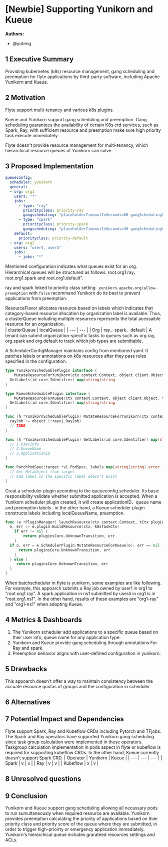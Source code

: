# [Newbie] Supporting Yunikorn and Kueue

**Authors:**

- @yuteng

## 1 Executive Summary

Providing kubernetes (k8s) resource management, gang scheduling and preemption for flyte applications by third-party software, including Apache Yunikorn and Kueue.

## 2 Motivation

Flyte support multi-tenancy and various k8s plugins.

Kueue and Yunikorn support gang scheduling and preemption.
Gang scheduling guarantees the availability of certain K8s crd services, such as Spark, Ray, with sufficient resource and preemption make sure high priority task execute immediately.

Flyte doesn't provide resource management for multi-tenancy, which hierarchical resource queues of Yunikorn can solve.

## 3 Proposed Implementation

```yaml
queueconfig:
  scheduler: yunikorn
  general:
  - org: org1
    users: "*" 
    jobs:
      - type: "ray"
        priorityclass: priority-ray
        gangscheduling: "placeholderTimeoutInSeconds=60 gangSchedulingStyle=hard"
      - type: "spark"
        priorityclass: priority-spark
        gangscheduling: "placeholderTimeoutInSeconds=30 gangSchedulingStyle=hard"
    default:
      priorityclass: priority-default
  - org: org2
    users: "user4, user5"
    jobs:
      - jobs: "*"
```

Mentioned configuration indicates what queues exist for an org.
Hierarchical queues will be structured as follows.
root.org1.ray、root.org1.spark and root.org1.default".

ray and spark linked to priority class setting ` yunikorn.apache.org/allow-preemption` with `false` recommand Yunikorn do its best to prevent applications from preemption.

ResourceFlavor allocates resource based on labels which indicates that category-based resource allocation by organization label is available.
Thus, a clusterQueue including multiple resources represents the total acessaible resource for an organization.  
| clusterQueue | localQueue |
| --- | --- |
| Org | ray、spark、default |
A tenant can submit organization-specific tasks to queues such as org.ray, org.spark and org.default to track which job types are submittable. 


A SchedulerConfigManager maintains config from mentioned yaml.
It patches labels or annotations on k8s resources after they pass rules specified in the configuration.

```go
type YunikornScheduablePlugin interface {
	MutateResourceForYunikorn(ctx context.Context, object client.Object, taskTmpl *core.TaskTemplate) (client.Object, error)
  GetLabels(id core.Identifier) map[string]string
}

type KueueScheduablePlugin interface {
	MutateResourceForKueue(ctx context.Context, object client.Object, taskTmpl *core.TaskTemplate) (client.Object, error)
  GetLabels(id core.Identifier) map[string]string
}

func (h *YunikornScheduablePlugin) MutateResourceForYunikorn(ctx context.Context, object client.Object, taskTmpl *core.TaskTemplate) (client.Object, error) error {
  rayJob := object.(*rayv1.RayJob)
  // TODO
}

func (h *YunikornScheduablePlugin) GetLabels(id core.Identifier) map[string]string {
  // 1.UserInfo
  // 2.QueueName
  // 3.ApplicationID
}

func PatchPodSpec(target *v1.PodSpec, labels map[string]string) error {
  // Get Metaobject from target
  // Add label is the specific label doesn't exist
}
```


Creat a scheduler plugin according to the queueconfig.scheduler.
Its basic responsibility validate whether submitted application is accepted. 
When a Yunikorn scheduler plugin created, it will create applicationID、queue name and preemption labels .
in the other hand, a Kueue scheduler plugin constructs labels including localQueueName, preemption.

```go
func (e *PluginManager) launchResource(ctx context.Context, tCtx pluginsCore.TaskExecutionContext) (pluginsCore.Transition, error) {
  o, err := e.plugin.BuildResource(ctx, k8sTaskCtx)
	if err != nil {
		return pluginsCore.UnknownTransition, err
	}
  if o, err = e.SchedulerPlugin.MutateResourceForKueue(o); err == nil {
      return pluginsCore.UnknownTransition, err
    }
  } else {
     return pluginsCore.UnknownTransition, err
  }
}
```
When batchscheduler in flyte is yunikorn, some examples are like following.
For example, this appoarch submits a Ray job owned by user1 in org1 to "root.org1.ray".
A spark application in ns1 submitted by user4 in org1 is in "root.org1.ns1".
In the other hand, results of these examples are "org1-ray" and "org1-ns1" when adopting Kueue.

## 4 Metrics & Dashboards

1. The Yunikorn scheduler add applications to a specific queue based on their user info, queue name for any application type.
2. Yunikorn and Kueue provide gang scheduling through annotations For Ray and spark.
3. Preemption behavior aligns with user-defined configuration in yunikorn.

## 5 Drawbacks

This appoarch doesn't offer a way to maintain consistency between the accuate resource quotas of groups and the configuration in scheduler.

## 6 Alternatives

## 7 Potential Impact and Dependencies

Flyte support Spark, Ray and Kubeflow CRDs including Pytorch and TFjobs.
The Spark and Ray operators have supported Yunikorn gang scheduling since task group calculation were implemented in these operators.
Taskgroup calculation implementation in pods aspect in flyte or kubeflow is required for supporting kubeflow CRDs.
In the other hand, Kueue currently doesn't support Spark CRD.
| Operator | Yunikorn | Kueue |
| --- | --- | --- |
| Spark | v | x |
| Ray | v | v |
| Kubeflow | x | v |

## 8 Unresolved questions


## 9 Conclusion

Yunikorn and Kueue support gang scheduling allowing all necassary pods to run sumultaneously when required resource are available.
Yunikorn provides preemption calculating the priority of applications based on thier priority class and priority score of the queue where they are submitted, in order to trigger high-prioirty or emergency application immediately. 
Yunikorn's hierarchical queue includes grarateed resources settings and ACLs.

